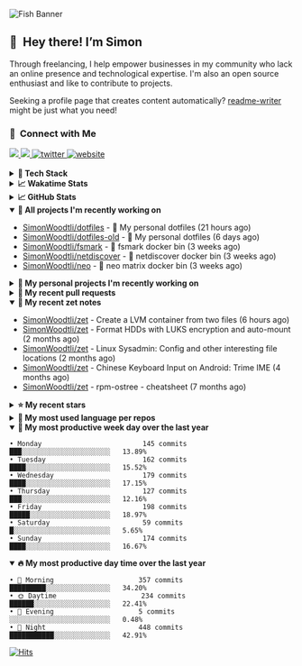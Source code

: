 ![Fish Banner](assets/fish.webp)

## 👋 &nbsp;Hey there! I’m Simon

Through freelancing, I help empower businesses in my community who lack
an online presence and technological expertise. I'm also an open source
enthusiast and like to contribute to projects.

Seeking a profile page that creates content automatically?
[readme-writer] might be just what you need!

### 🤝 &nbsp;Connect with Me

<div align="left">
<a href="https://linkedin.com/in/simonwoodtli" target="_blank">
<img src="https://img.shields.io/badge/linkedin-1E77B5?style=for-the-badge&logo=linkedin&logoColor=white alt=linkedin" />
</a>
<a href="https://github.com/simonwoodtli" target="_blank">
<img src="https://img.shields.io/badge/github-24292E?style=for-the-badge&logo=github&logoColor=white alt=github" />
</a>
<a href="https://twitter.com/simonwoodtlidev" target="_blank">
<img src="https://img.shields.io/badge/twitter-26a7de?style=for-the-badge&logo=twitter&logoColor=white" alt="twitter"/>
</a>
<a href="https://simonwoodtli.com" target="_blank">
<img src="https://img.shields.io/badge/website-E2925F?style=for-the-badge&logo=google-chrome&logoColor=white" alt="website"/>
</a>
</div>
<br/>


<details>
  <summary><b>🧰 Tech Stack</b></summary>
  <div align="center">
  <a href="https://skillicons.dev" target="_blank">
  <img src="https://skillicons.dev/icons?i=js,html,css,bash,python,go,postgresql,docker,vim,linux" alt="JavaScript, HTML, CSS, Bash, Python, Go, PostgreSQL, Docker, Vim,
  Linux">
  </a>
  </div>
</details>

<details>
  <summary><b>📈 Wakatime Stats</b></summary>
  <p align="center"><a href="https://wakatime.com/@SimonWoodtli">
  <img align="center" width="400" height="300" src="https://wakatime.com/share/@SimonWoodtli/7761bcef-e104-47d9-912a-dfd6bf08868b.svg" />
  </a>
  <a href="https://wakatime.com/@SimonWoodtli">
  <img align="center" width="400" height="300" src="https://wakatime.com/share/@SimonWoodtli/341953df-6a40-47b7-8220-ace4eabe0a17.svg" />
  </a></p>

  <h4><b>💬 I've been working with the following languages over the last 7 days</b></h4>

```
• Bash                           9 hrs 51 mins                  █████████░░░░░░░░░░░░░░░░   37.98%
• sh                             8 hrs 26 mins                  ████████░░░░░░░░░░░░░░░░░   32.54%
• Other                          2 hrs 2 mins                   ██░░░░░░░░░░░░░░░░░░░░░░░   7.85%
• Config                         1 hr 58 mins                   ██░░░░░░░░░░░░░░░░░░░░░░░   7.63%
• conf                           1 hr 11 mins                   █░░░░░░░░░░░░░░░░░░░░░░░░   4.61%
• mailcap                        39 mins                        █░░░░░░░░░░░░░░░░░░░░░░░░   2.55%
• Markdown                       33 mins                        █░░░░░░░░░░░░░░░░░░░░░░░░   2.12%
• tmux                           22 mins                        ░░░░░░░░░░░░░░░░░░░░░░░░░   1.42%
• desktop                        14 mins                        ░░░░░░░░░░░░░░░░░░░░░░░░░   0.92%
• gitignore                      13 mins                        ░░░░░░░░░░░░░░░░░░░░░░░░░   0.9%
• YAML                           7 mins                         ░░░░░░░░░░░░░░░░░░░░░░░░░   0.48%
• pdf                            4 mins                         ░░░░░░░░░░░░░░░░░░░░░░░░░   0.3%
• RPMSpec                        3 mins                         ░░░░░░░░░░░░░░░░░░░░░░░░░   0.25%
• HTML                           2 mins                         ░░░░░░░░░░░░░░░░░░░░░░░░░   0.14%
• Python                         1 min                          ░░░░░░░░░░░░░░░░░░░░░░░░░   0.1%
• Vim Script                     1 min                          ░░░░░░░░░░░░░░░░░░░░░░░░░   0.07%
• tags                           0 secs                         ░░░░░░░░░░░░░░░░░░░░░░░░░   0.06%
• Perl                           0 secs                         ░░░░░░░░░░░░░░░░░░░░░░░░░   0.04%
• JSON                           0 secs                         ░░░░░░░░░░░░░░░░░░░░░░░░░   0.02%
• Makefile                       0 secs                         ░░░░░░░░░░░░░░░░░░░░░░░░░   0.01%
• C                              0 secs                         ░░░░░░░░░░░░░░░░░░░░░░░░░   0.01%
• JavaScript                     0 secs                         ░░░░░░░░░░░░░░░░░░░░░░░░░   0%
```

  <h4>👷 I've been working on the following projects over the last 7 days</h4>

```
• dotfiles                       21 hrs 20 mins                 █████████████████████░░░░   82.2%
• Unknown Project                3 hrs 8 mins                   ███░░░░░░░░░░░░░░░░░░░░░░   12.09%
• Private                        51 mins                        █░░░░░░░░░░░░░░░░░░░░░░░░   3.3%
• cloud-os                       20 mins                        ░░░░░░░░░░░░░░░░░░░░░░░░░   1.34%
• cmd-zet                        10 mins                        ░░░░░░░░░░░░░░░░░░░░░░░░░   0.68%
• workspace-alpine               5 mins                         ░░░░░░░░░░░░░░░░░░░░░░░░░   0.38%
```

  <h4><b>🛠️ I've been working with the following editors over the last 7 days</b></h4>

```
• Vim                            25 hrs 57 mins                 █████████████████████████   100%
```

  <h4><b>💻 I've been working with the following operating systems over the last 7 days</b></h4>

```
• Linux                          25 hrs 57 mins                 █████████████████████████   100%
```

</details>

<details>
  <summary><b>📈 GitHub Stats</b></summary>
  <div align="center">
  <a href="https://github.com/anuraghazra/github-readme-stats"> 
  <img src="https://github-readme-stats.vercel.app/api?username=simonwoodtli&theme=onedark&show_icons=true&hide_rank=true&custom_title=Stats&count_private=true&hide_border=true&hide=issues&line_height=24&bg_color=0d1117" alt="Github Stats">
  <img src="https://github-readme-stats.vercel.app/api/top-langs/?username=simonwoodtli&layout=compact&theme=onedark&count_private=true&hide_border=true&bg_color=0d1117" alt="Top Langs">
  </a>
  </div>
</details>

<details open="">
  <summary><b>👷 All projects I'm recently working on</b></summary>

* [SimonWoodtli/dotfiles](https://github.com/SimonWoodtli/dotfiles) - 🏡 My personal dotfiles (21 hours ago)
* [SimonWoodtli/dotfiles-old](https://github.com/SimonWoodtli/dotfiles-old) - 🏡 My personal dotfiles (6 days ago)
* [SimonWoodtli/fsmark](https://github.com/SimonWoodtli/fsmark) - 🐋 fsmark docker bin (3 weeks ago)
* [SimonWoodtli/netdiscover](https://github.com/SimonWoodtli/netdiscover) - 🐋 netdiscover docker bin (3 weeks ago)
* [SimonWoodtli/neo](https://github.com/SimonWoodtli/neo) - 🐋 neo matrix docker bin (3 weeks ago)

</details>
<details>
  <summary><b>🌱 My personal projects I'm recently working on</b></summary>

* [SimonWoodtli/dotfiles](https://github.com/SimonWoodtli/dotfiles) - 🏡 My personal dotfiles (21 hours ago)
* [SimonWoodtli/dotfiles-old](https://github.com/SimonWoodtli/dotfiles-old) - 🏡 My personal dotfiles (6 days ago)
* [SimonWoodtli/fsmark](https://github.com/SimonWoodtli/fsmark) - 🐋 fsmark docker bin (3 weeks ago)
* [SimonWoodtli/netdiscover](https://github.com/SimonWoodtli/netdiscover) - 🐋 netdiscover docker bin (3 weeks ago)
* [SimonWoodtli/neo](https://github.com/SimonWoodtli/neo) - 🐋 neo matrix docker bin (3 weeks ago)

</details>
<details>
  <summary><b>🔨 My recent pull requests</b></summary>

* [feat: add wireguard-generate-keys script](https://github.com/SimonWoodtli/dotfiles-old/pull/14) on [SimonWoodtli/dotfiles-old](https://github.com/SimonWoodtli/dotfiles-old) (13 months ago)
* [feat: add video-to-gif script](https://github.com/SimonWoodtli/dotfiles-old/pull/13) on [SimonWoodtli/dotfiles-old](https://github.com/SimonWoodtli/dotfiles-old) (13 months ago)
* [feat: add spoof-mac-linux script](https://github.com/SimonWoodtli/dotfiles-old/pull/12) on [SimonWoodtli/dotfiles-old](https://github.com/SimonWoodtli/dotfiles-old) (13 months ago)
* [feat: add sp-tmux script](https://github.com/SimonWoodtli/dotfiles-old/pull/11) on [SimonWoodtli/dotfiles-old](https://github.com/SimonWoodtli/dotfiles-old) (13 months ago)
* [feat: add sp script](https://github.com/SimonWoodtli/dotfiles-old/pull/10) on [SimonWoodtli/dotfiles-old](https://github.com/SimonWoodtli/dotfiles-old) (13 months ago)

</details>
<details open="">
  <summary><b>📝 My recent zet notes</b></summary>

* [SimonWoodtli/zet](https://github.com/SimonWoodtli/zet/tree/81ce0dbe96be0a5c57d5913a00baaa9e57ad0512/20231101173245) - Create a LVM container from two files (6 hours ago)
* [SimonWoodtli/zet](https://github.com/SimonWoodtli/zet/tree/5c90053d8e9e429e7f6f68f557c97d080eaeb3b2/20230908235916) - Format HDDs with LUKS encryption and auto-mount (2 months ago)
* [SimonWoodtli/zet](https://github.com/SimonWoodtli/zet/tree/f4e6f009cb8f8ff44e9646977125d87dd8f845f9/20230908235236) - Linux Sysadmin: Config and other interesting file locations (2 months ago)
* [SimonWoodtli/zet](https://github.com/SimonWoodtli/zet/tree/d442487a83af583abd23719912a1c1f7496cff33/20230620172505) - Chinese Keyboard Input on Android: Trime IME (4 months ago)
* [SimonWoodtli/zet](https://github.com/SimonWoodtli/zet/tree/3d9625f8bc632c595fa8b28b6f6f09026dd9eec2/20230418171555) - rpm-ostree - cheatsheet (7 months ago)

</details>
<details>
  <summary><b>⭐ My recent stars</b></summary>

* [dbrgn/tealdeer](https://github.com/dbrgn/tealdeer) - A very fast implementation of tldr in Rust. (10 hours ago)
* [derf/feh](https://github.com/derf/feh) - a fast and light image viewer (4 days ago)
* [Alex313031/thorium](https://github.com/Alex313031/thorium) - Chromium fork named after radioactive element No. 90. Windows and MacOS/Raspi/Android/Special builds are in different repositories, links are towards the top of the README.md. (1 week ago)
* [asdf-vm/asdf](https://github.com/asdf-vm/asdf) - Extendable version manager with support for Ruby, Node.js, Elixir, Erlang & more (1 week ago)
* [junegunn/fzf.vim](https://github.com/junegunn/fzf.vim) - fzf :heart: vim (1 week ago)

</details>
<details>
  <summary><b>💬 My most used language per repos</b></summary>

```
• Shell                          15 repos                       █████████████████░░░░░░░░   68.18%
• Dockerfile                     1 repo                         █░░░░░░░░░░░░░░░░░░░░░░░░   4.55%
• JavaScript                     1 repo                         █░░░░░░░░░░░░░░░░░░░░░░░░   4.55%
• CSS                            3 repos                        ███░░░░░░░░░░░░░░░░░░░░░░   13.64%
• Nix                            1 repo                         █░░░░░░░░░░░░░░░░░░░░░░░░   4.55%
• HTML                           1 repo                         █░░░░░░░░░░░░░░░░░░░░░░░░   4.55%
```

</details>
<details open="">
  <summary><b>📆 My most productive week day over the last year</b></summary>

```
• Monday                         145 commits                    ███░░░░░░░░░░░░░░░░░░░░░░   13.89%
• Tuesday                        162 commits                    ████░░░░░░░░░░░░░░░░░░░░░   15.52%
• Wednesday                      179 commits                    ████░░░░░░░░░░░░░░░░░░░░░   17.15%
• Thursday                       127 commits                    ███░░░░░░░░░░░░░░░░░░░░░░   12.16%
• Friday                         198 commits                    █████░░░░░░░░░░░░░░░░░░░░   18.97%
• Saturday                       59 commits                     █░░░░░░░░░░░░░░░░░░░░░░░░   5.65%
• Sunday                         174 commits                    ████░░░░░░░░░░░░░░░░░░░░░   16.67%
```

</details>
<details open="">
  <summary><b>🔥 My most productive day time over the last year</b></summary>

```
• 🌅 Morning                     357 commits                    █████████░░░░░░░░░░░░░░░░   34.20%
• 🌞 Daytime                     234 commits                    ██████░░░░░░░░░░░░░░░░░░░   22.41%
• 🌇 Evening                     5 commits                      ░░░░░░░░░░░░░░░░░░░░░░░░░   0.48%
• 🌃 Night                       448 commits                    ███████████░░░░░░░░░░░░░░   42.91%
```

</details>

[![Hits](https://hits.seeyoufarm.com/api/count/incr/badge.svg?url=https%3A%2F%2Fgithub.com%2Fsimonwoodtli&count_bg=%23689D6A&title_bg=%23282828&icon=&icon_color=%23E7E7E7&title=views+%28today+%2F+total%29&edge_flat=false)](https://hits.seeyoufarm.com)

[readme-writer]: <https://github.com/SimonWoodtli/readme-writer>

